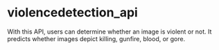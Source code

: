 # violencedetection_api
With this API, users can determine whether an image is violent or not. It predicts whether images depict killing, gunfire, blood, or gore.
